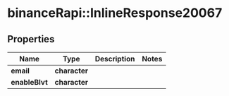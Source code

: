 # binanceRapi::InlineResponse20067


## Properties
Name | Type | Description | Notes
------------ | ------------- | ------------- | -------------
**email** | **character** |  | 
**enableBlvt** | **character** |  | 


